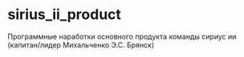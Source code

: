 # sirius_ii_product
Программные наработки основного продукта команды сириус ии (капитан/лидер Михальченко Э.С. Брянск)
